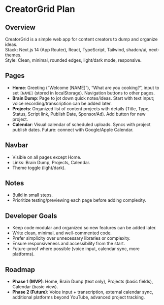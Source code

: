 # CreatorGrid Plan

## Overview
CreatorGrid is a simple web app for content creators to dump and organize ideas.  
Stack: Next.js 14 (App Router), React, TypeScript, Tailwind, shadcn/ui, next-themes.  
Style: Clean, minimal, rounded edges, light/dark mode, responsive.

## Pages
- **Home**: Greeting (“Welcome [NAME]”), “What are you cooking?”, input to set `[NAME]` (stored in localStorage). Navigation buttons to other pages.
- **Brain Dump**: Page to jot down quick notes/ideas. Start with text input; voice recording/transcription can be added later.
- **Projects**: Organized list of content projects with details (Title, Type, Status, Script link, Publish Date, Sponsor/Ad). Add button for new project.
- **Calendar**: Visual calendar of scheduled uploads. Syncs with project publish dates. Future: connect with Google/Apple Calendar.

## Navbar
- Visible on all pages except Home.
- Links: Brain Dump, Projects, Calendar.
- Theme toggle (light/dark).

## Notes
- Build in small steps. 
- Prioritize testing/previewing each page before adding complexity.

## Developer Goals
- Keep code modular and organized so new features can be added later.  
- Write clean, minimal, and well-commented code.  
- Prefer simplicity over unnecessary libraries or complexity.  
- Ensure responsiveness and accessibility from the start.  
- Future-proof where possible (voice input, calendar sync, more platforms).

## Roadmap
- **Phase 1 (MVP)**: Home, Brain Dump (text only), Projects (basic fields), Calendar (basic view).  
- **Phase 2 (Future)**: Voice input + transcription, external calendar sync, additional platforms beyond YouTube, advanced project tracking.  